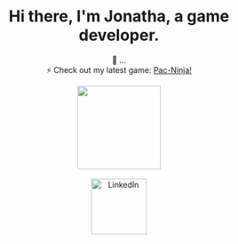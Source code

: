 <div align="center">
  <h1>Hi there, I'm Jonatha, a game developer.</h1>
  
  🔭 ... <br/>
  ⚡ Check out my latest game: <a href="https://j0natha.itch.io/pac-ninja">Pac-Ninja!</a>

  <div id="badges" align="center" >
    <a href="https://www.credly.com/badges/78f5c3d9-8bdc-4717-b5dc-7d5d843e2e8f/public_url">
      <img src="https://images.credly.com/size/680x680/images/01cbdda3-ce36-439a-867d-310b13f99bc7/image.png" width="150" />
    </a> <br/> <br/>
    <a href="https://www.linkedin.com/in/j0natha/" >
      <img src="https://img.shields.io/badge/LinkedIn-blue?style=for-the-badge&logo=linkedin&logoColor=white" alt="LinkedIn" 
        width="100"/>
    </a> 
  </div>
</div>
